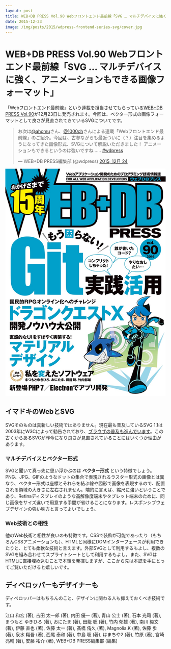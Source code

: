 ```yaml
---
layout: post
title: WEB+DB PRESS Vol.90 Webフロントエンド最前線「SVG … マルチデバイスに強く、アニメーションもできる画像フォーマット」
date: 2015-12-23
image: /img/posts/2015/wdpress-frontend-series-svg/cover.jpg
---
```


# WEB+DB PRESS Vol.90 Webフロントエンド最前線「SVG … マルチデバイスに強く、アニメーションもできる画像フォーマット」

「Webフロントエンド最前線」という連載を担当させてもらっている[WEB+DB PRESS Vol.90](http://gihyo.jp/magazine/wdpress/archive/2015/vol90)が12月23日に発売されます。今回は、ベクター形式の画像フォーマットとして良さが見直されてきているSVGについてです。

<blockquote class="twitter-tweet" lang="ja"><p lang="ja" dir="ltr">お次は<a href="https://twitter.com/ahomu">@ahomu</a>さん、<a href="https://twitter.com/1000ch">@1000ch</a>さんによる連載「Webフロントエンド最前線」のご紹介。今回は、古参ながらも最近ついに（？）注目を集めるようになってきた画像形式、SVGについて解説いただきました！ アニメーションもできるというのは強いですね…… <a href="https://twitter.com/hashtag/wdpress?src=hash">#wdpress</a></p>&mdash; WEB+DB PRESS編集部 (@wdpress) <a href="https://twitter.com/wdpress/status/679862792954851329">2015, 12月 24</a></blockquote>

![](/img/posts/2015/wdpress-frontend-series-svg/cover.jpg)

## イマドキのWebとSVG

SVGそのものは真新しい技術ではありません。現在最も普及しているSVG 1.1は2003年にW3Cによって勧告されており、[ブラウザの普及も進んでいます](http://caniuse.com/#search=SVG)。この古くからあるSVGが昨今になり良さが見直されていることにはいくつか理由があります。

### マルチデバイスとベクター形式

SVGと聞いて真っ先に思い浮かぶのは **ベクター形式** という特徴でしょう。PNG、JPG、GIFのようなドットの集合で表現されるラスター形式の画像とは異なり、ベクター形式は座標とそれらを結ぶ線や図形で画像を表現するので、配置される領域の大きさに左右されません。端的に言えば、縮尺に強いということであり、Retinaディスプレイのような高解像度端末やタブレット端末のために、同じ画像をサイズ違いで用意する手間が省けることになります。レスポンシブウェブデザインの強い味方と言ってよいでしょう。

### Web技術との相性

他のWeb技術と相性が良いのも特徴です。CSSで装飾が可能であったり（もちろんCSSアニメーションも）、HTMLと同様にDOMインターフェースが利用できたりと、とても柔軟な技術と言えます。外部SVGとして利用するもよし、複数のSVGを組み合わせてスプライトシートとして利用するもよし。また、SVGはHTMLに直接埋め込むことで本領を発揮しますが、ここから先は本誌を手にとってご覧いただけると嬉しいです。

## ディベロッパーもデザイナーも

ディベロッパーはもちろんのこと、デザインに関わる人も抑えておくべき技術です。

<affiliate-link
  src="https://images-na.ssl-images-amazon.com/images/I/61Yy-mVlHdL._SX352_BO1,204,203,200_.jpg"
  href="https://www.amazon.co.jp/dp/4774177873/"
  tag="1000ch-22"
  title="WEB+DB PRESS Vol.90">
  江口 和宏 (著), 吉田 太一郎 (著), 内田 優一 (著), 青山 公士 (著), 石本 光司  (著), まつもと ゆきひろ (著), おにたま (著), 田籠 聡 (著), 竹内 郁雄 (著), 南川 毅文 (著), 伊藤 直也 (著), 佐藤 太一 (著), 髙橋 侑久 (著), Magnolia.K (著), 佐藤 歩 (著), 泉水 翔吾  (著), 西尾 泰和 (著), 中島 聡 (著), はまちや2 (著), 竹原 (著), 宮崎 亮輔 (著), 安藤 祐介 (著), WEB+DB PRESS編集部 (編集)
</affiliate-link>
